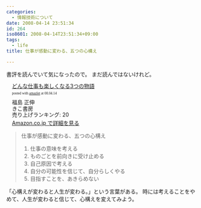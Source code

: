 ```yaml
---
categories:
  - 情報技術について
date: 2008-04-14 23:51:34
id: 264
iso8601: 2008-04-14T23:51:34+09:00
tags:
  - life
title: 仕事が感動に変わる、五つの心構え

---
```


書評を読んでいて気になったので。
まだ読んではないけれど。

<div class="amazlet-box" style="margin-bottom:0px;">
  <div class="amazlet-image" style="float:left;"><a href="http://www.amazon.co.jp/exec/obidos/ASIN/4877712313/nqounet-22/ref=nosim/" name="amazletlink"></a></div>
  <div class="amazlet-info" style="float:left;margin-left:15px;line-height:120%">
    <div class="amazlet-name" style="margin-bottom:10px;line-height:120%"><a href="http://www.amazon.co.jp/exec/obidos/ASIN/4877712313/nqounet-22/ref=nosim/" name="amazletlink">どんな仕事も楽しくなる3つの物語</a>
      <div class="amazlet-powered-date" style="font-size:7pt;margin-top:5px;font-family:verdana;line-height:120%">posted with <a href="http://app.amazlet.com/amazlet/" title="どんな仕事も楽しくなる3つの物語">amazlet</a> at 08.04.14</div>
    </div>
    <div class="amazlet-detail">福島 正伸 <br />きこ書房 <br />売り上げランキング: 20<br /></div>
    <div class="amazlet-link" style="margin-top: 5px"><a href="http://www.amazon.co.jp/exec/obidos/ASIN/4877712313/nqounet-22/ref=nosim/" name="amazletlink">Amazon.co.jp で詳細を見る</a></div>
  </div>
  <div class="amazlet-footer" style="clear: left"></div>
</div>

<blockquote>仕事が感動に変わる、五つの心構え
  <ol>
    <li>仕事の意味を考える</li>
    <li>ものごとを前向きに受け止める</li>
    <li>自己原因で考える</li>
    <li>自分の可能性を信じて、自分らしくやる</li>
    <li>目指すことを、あきらめない</li>
  </ol>
</blockquote>

「心構えが変わると人生が変わる。」という言葉がある。
時には考えることをやめて、人生が変わると信じて、心構えを変えてみよう。
